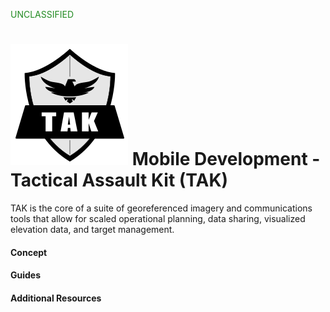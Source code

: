 <p style="color:#228B22">UNCLASSIFIED</p>

<!--- TAK Development --->
# ![TAK](/assets/TAK-logo.svg) Mobile Development - Tactical Assault Kit (TAK)

TAK is the core of a suite of georeferenced imagery and communications tools that allow for scaled operational planning, data sharing, visualized elevation data, and target management.

#### Concept

#### Guides

#### Additional Resources
